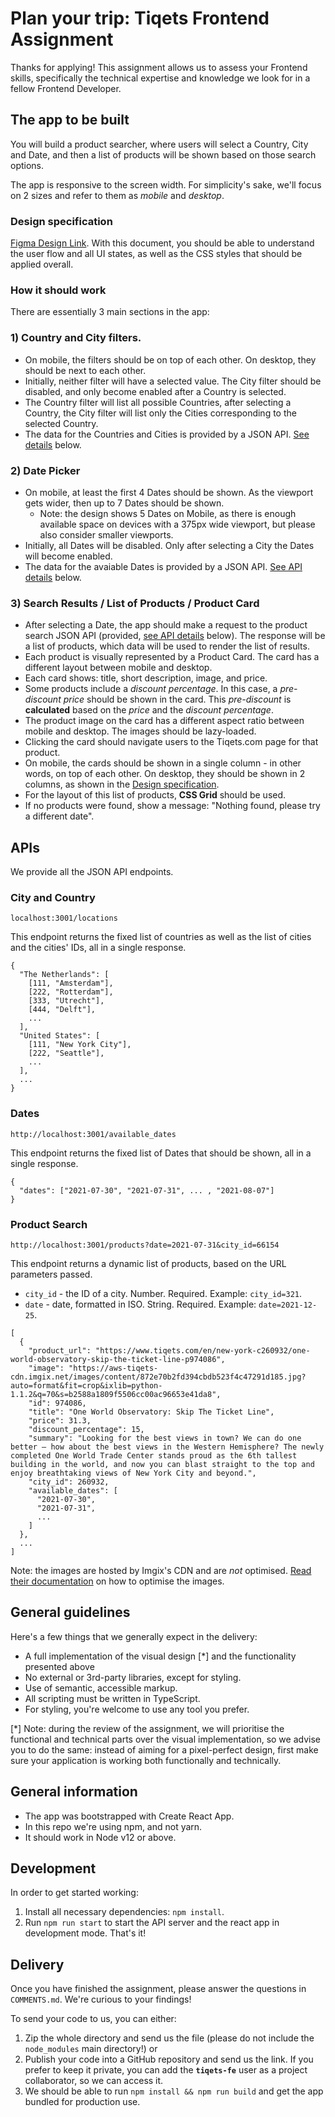 # Plan your trip: Tiqets Frontend Assignment

Thanks for applying! This assignment allows us to assess your Frontend skills, specifically the technical expertise and knowledge we look for in a fellow Frontend Developer.

## The app to be built

You will build a product searcher, where users will select a Country, City and Date, and then a list of products will be shown based on those search options.

The app is responsive to the screen width. For simplicity's sake, we'll focus on 2 sizes and refer to them as _mobile_ and _desktop_.

### Design specification

[Figma Design Link](https://www.figma.com/file/6qsa896sJurITBaw6sw1ml/Front-end-assignment?node-id=0%3A1). With this document, you should be able to understand the user flow and all UI states, as well as the CSS styles that should be applied overall.

### How it should work

There are essentially 3 main sections in the app:

### 1) Country and City filters.

- On mobile, the filters should be on top of each other. On desktop, they should be next to each other.
- Initially, neither filter will have a selected value. The City filter should be disabled, and only become enabled after a Country is selected.
- The Country filter will list all possible Countries, after selecting a Country, the City filter will list only the Cities corresponding to the selected Country.
- The data for the Countries and Cities is provided by a JSON API. [See details](#apis) below.

### 2) Date Picker

- On mobile, at least the first 4 Dates should be shown. As the viewport gets wider, then up to 7 Dates should be shown.
  - Note: the design shows 5 Dates on Mobile, as there is enough available space on devices with a 375px wide viewport, but please also consider smaller viewports.
- Initially, all Dates will be disabled. Only after selecting a City the Dates will become enabled.
- The data for the avaiable Dates is provided by a JSON API. [See API details](#apis) below.

### 3) Search Results / List of Products / Product Card

- After selecting a Date, the app should make a request to the product search JSON API (provided, [see API details](#apis) below). The response will be a list of products, which data will be used to render the list of results.
- Each product is visually represented by a Product Card. The card has a different layout between mobile and desktop.
- Each card shows: title, short description, image, and price.
- Some products include a _discount percentage_. In this case, a _pre-discount price_ should be shown in the card. This _pre-discount_ is **calculated** based on the _price_ and the _discount percentage_.
- The product image on the card has a different aspect ratio between mobile and desktop. The images should be lazy-loaded.
- Clicking the card should navigate users to the Tiqets.com page for that product.
- On mobile, the cards should be shown in a single column - in other words, on top of each other. On desktop, they should be shown in 2 columns, as shown in the [Design specification](#design-specification).
- For the layout of this list of products, **CSS Grid** should be used.
- If no products were found, show a message: "Nothing found, please try a different date".

## APIs

We provide all the JSON API endpoints.

### City and Country

```
localhost:3001/locations
```

This endpoint returns the fixed list of countries as well as the list of cities and the cities' IDs, all in a single response.

```
{
  "The Netherlands": [
    [111, "Amsterdam"],
    [222, "Rotterdam"],
    [333, "Utrecht"],
    [444, "Delft"],
    ...
  ],
  "United States": [
    [111, "New York City"],
    [222, "Seattle"],
    ...
  ],
  ...
}
```

### Dates

```
http://localhost:3001/available_dates
```

This endpoint returns the fixed list of Dates that should be shown, all in a single response.

```
{
  "dates": ["2021-07-30", "2021-07-31", ... , "2021-08-07"]
}
```

### Product Search

```
http://localhost:3001/products?date=2021-07-31&city_id=66154
```

This endpoint returns a dynamic list of products, based on the URL parameters passed.

- `city_id` - the ID of a city. Number. Required. Example: `city_id=321`.
- `date` - date, formatted in ISO. String. Required. Example: `date=2021-12-25`.

```
[
  {
    "product_url": "https://www.tiqets.com/en/new-york-c260932/one-world-observatory-skip-the-ticket-line-p974086",
    "image": "https://aws-tiqets-cdn.imgix.net/images/content/872e70b2fd394cbdb523f4c47291d185.jpg?auto=format&fit=crop&ixlib=python-1.1.2&q=70&s=b2588a1809f5506cc00ac96653e41da8",
    "id": 974086,
    "title": "One World Observatory: Skip The Ticket Line",
    "price": 31.3,
    "discount_percentage": 15,
    "summary": "Looking for the best views in town? We can do one better – how about the best views in the Western Hemisphere? The newly completed One World Trade Center stands proud as the 6th tallest building in the world, and now you can blast straight to the top and enjoy breathtaking views of New York City and beyond.",
    "city_id": 260932,
    "available_dates": [
      "2021-07-30",
      "2021-07-31",
      ...
    ]
  },
  ...
]
```

Note: the images are hosted by Imgix's CDN and are _not_ optimised. [Read their documentation](https://docs.imgix.com/apis/rendering/size) on how to optimise the images.

## General guidelines

Here's a few things that we generally expect in the delivery:


- A full implementation of the visual design [*] and the functionality presented above
- No external or 3rd-party libraries, except for styling.
- Use of semantic, accessible markup.
- All scripting must be written in TypeScript.
- For styling, you're welcome to use any tool you prefer.

[*] Note: during the review of the assignment, we will prioritise the functional and technical parts over the visual implementation, so we advise you to do the same: instead of aiming for a pixel-perfect design, first make sure your application is working both functionally and technically.


## General information

- The app was bootstrapped with Create React App.
- In this repo we're using npm, and not yarn.
- It should work in Node v12 or above.

## Development

In order to get started working:

1. Install all necessary dependencies: `npm install`.
2. Run `npm run start` to start the API server and the react app in development mode. That's it!

## Delivery

Once you have finished the assignment, please answer the questions in `COMMENTS.md`. We're curious to your findings!

To send your code to us, you can either:

1. Zip the whole directory and send us the file (please do not include the `node_modules` main directory!) or
2. Publish your code into a GitHub repository and send us the link.
   If you prefer to keep it private, you can add the **`tiqets-fe`** user as a project collaborator,
   so we can access it.
3. We should be able to run `npm install && npm run build` and get the app bundled for production use.
